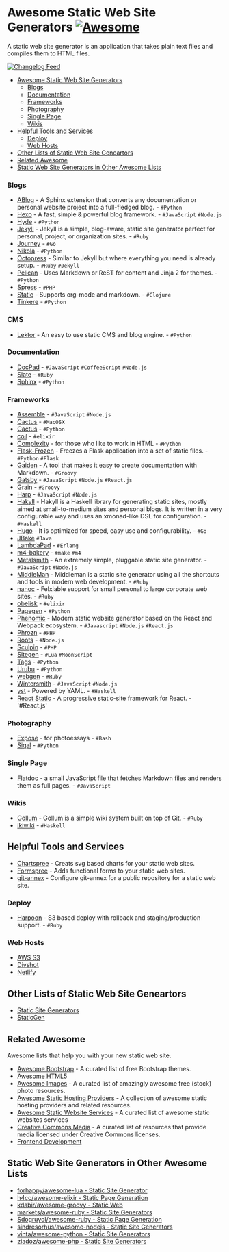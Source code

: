 # Awesome Static Web Site Generators [![Awesome](https://cdn.rawgit.com/sindresorhus/awesome/d7305f38d29fed78fa85652e3a63e154dd8e8829/media/badge.svg)](https://github.com/sindresorhus/awesome)

A static web site generator is an application that takes plain text files and compiles them to HTML files.

[![Changelog Feed](https://mozorg.cdn.mozilla.net/media/img/trademarks/feed-icon-14x14.png)](https://github.com/myles/awesome-static-generators/commits/master/README.md.atom)

- [Awesome Static Web Site Generators](#awesome-static-web-site-generators)
  - [Blogs](#blogs)
  - [Documentation](#documentation)
  - [Frameworks](#frameworks)
  - [Photography](#photograpy)
  - [Single Page](#single-page)
  - [Wikis](#wikis)
- [Helpful Tools and Services](#helpful-tools-and-services)
  - [Deploy](#deploy)
  - [Web Hosts](#web-hosts)
- [Other Lists of Static Web Site Geneartors](#other-lists-of-static-web-site-generators)
- [Related Awesome](#related-awesome)
- [Static Web Site Generators in Other Awesome Lists](#static-web-site-generators-in-other-awesome-lists)

### Blogs

* [ABlog](http://ablog.readthedocs.org/) - A Sphinx extension that converts any documentation or personal website project into a full-fledged blog. - `#Python`
* [Hexo](https://github.com/hexojs/hexo) - A fast, simple & powerful blog framework. - `#JavaScript` `#Node.js`
* [Hyde](https://github.com/hyde/hyde) - `#Python`
* [Jekyll](https://github.com/jekyll/jekyll) - Jekyll is a simple, blog-aware, static site generator perfect for personal, project, or organization sites.  - `#Ruby`
* [Journey](https://github.com/kabukky/journey) - `#Go`
* [Nikola](https://getnikola.com/) - `#Python`
* [Octopress](https://github.com/imathis/octopress) - Similar to Jekyll but where everything you need is already setup. - `#Ruby` `#Jekyll`
* [Pelican](https://github.com/getpelican/pelican) - Uses Markdown or ReST for content and Jinja 2 for themes. - `#Python`
* [Spress](https://github.com/spress/Spress/) - `#PHP`
* [Static](https://github.com/nakkaya/static) - Supports org-mode and markdown. - `#Clojure`
* [Tinkere](http://tinkerer.me/) - `#Python`

### CMS

* [Lektor](https://www.getlektor.com/) - An easy to use static CMS and blog engine. - `#Python`

### Documentation

* [DocPad](https://github.com/docpad/docpad) - `#JavaScript` `#CoffeeScript` `#Node.js`
* [Slate](https://github.com/lord/slate) - `#Ruby`
* [Sphinx](http://sphinx-doc.org/) - `#Python`

### Frameworks

* [Assemble](http://assemble.io/) - `#JavaScript` `#Node.js`
* [Cactus](http://cactusformac.com/) - `#MacOSX`
* [Cactus](https://github.com/koenbok/Cactus) - `#Python`
* [coil](https://github.com/badosu/coil) - `#elixir`
* [Complexity](http://complexity.readthedocs.org/en/latest/) - for those who like to work in HTML - `#Python`
* [Flask-Frozen](https://github.com/SimonSapin/Frozen-Flask) - Freezes a Flask application into a set of static files. - `#Python` `#Flask`
* [Gaiden](https://github.com/kobo/gaiden) - A tool that makes it easy to create documentation with Markdown. - `#Groovy`
* [Gatsby](https://github.com/gatsbyjs/gatsby) - `#JavaScript` `#Node.js` `#React.js`
* [Grain](https://github.com/sysgears/grain) - `#Groovy`
* [Harp](http://harpjs.com/) - `#JavaScript` `#Node.js`
* [Hakyll](https://github.com/jaspervdj/hakyll) - Hakyll is a Haskell library for generating static sites, mostly aimed at small-to-medium sites and personal blogs. It is written in a very configurable way and uses an xmonad-like DSL for configuration. - `#Haskell`
* [Hugo](https://github.com/spf13/hugo) - It is optimized for speed, easy use and configurability. - `#Go`
* [JBake](https://github.com/jbake-org/jbake) `#Java`
* [LambdaPad](https://github.com/gar1t/lambdapad) - `#Erlang`
* [m4-bakery](http://datagrok.github.io/m4-bakery/) - `#make` `#m4`
* [Metalsmith](https://github.com/segmentio/metalsmith) - An extremely simple, pluggable static site generator. - `#JavaScript` `#Node.js`
* [MiddleMan](https://github.com/middleman/middleman) - Middleman is a static site generator using all the shortcuts and tools in modern web development. - `#Ruby`
* [nanoc](https://github.com/nanoc/nanoc) - Felxiable support for small personal to large corporate web sites. - `#Ruby`
* [obelisk](https://github.com/BennyHallett/obelisk) - `#elixir`
* [Pagegen](http://pagegen.phnd.net/) - `#Python`
* [Phenomic](https://phenomic.io/) - Modern static website generator based on the React and Webpack ecosystem. - `#Javascript` `#Node.js` `#React.js`
* [Phrozn](http://phrozn.info/) - `#PHP`
* [Roots](http://roots.cx/) - `#Node.js`
* [Sculpin](https://sculpin.io/) - `#PHP`
* [Sitegen](https://github.com/leafo/sitegen) - `#Lua` `#MoonScript`
* [Tags](https://github.com/braceio/tags) - `#Python`
* [Urubu](http://urubu.jandecaluwe.com/) - `#Python`
* [webgen](http://webgen.gettalong.org/) - `#Ruby`
* [Wintersmith](https://github.com/jnordberg/wintersmith) - `#JavaScript` `#Node.js`
* [yst](https://github.com/jgm/yst) - Powered by YAML. - `#Haskell`
* [React Static](https://github.com/nozzle/react-static) - A progressive static-site framework for React. - '#React.js'

### Photography

* [Expose](https://github.com/Jack000/Expose) - for photoessays - `#Bash`
* [Sigal](https://sigal.readthedocs.org/en/latest/) - `#Python`

### Single Page

* [Flatdoc](http://ricostacruz.com/flatdoc/) - a small JavaScript file that fetches Markdown files and renders them as full pages. - `#JavaScript`

### Wikis

* [Gollum](https://github.com/gollum/gollum) - Gollum is a simple wiki system built on top of Git. - `#Ruby`
* [ikiwiki](https://ikiwiki.info/) - `#Haskell`

## Helpful Tools and Services

* [Chartspree](http://chartspree.io/) - Creats svg based charts for your static web sites.
* [Formspree](http://www.formspree.io/) - Adds functional forms to your static web sites.
* [git-annex](http://git-annex.branchable.com/tips/setup_a_public_repository_on_a_web_site/) - Configure git-annex for a public repository for a static web site. 

### Deploy

* [Harpoon](http://www.getharpoon.com/) - S3 based deploy with rollback and staging/production support. - `#Ruby`

### Web Hosts

* [AWS S3](http://aws.amazon.com/s3/)
* [Divshot](https://divshot.com/)
* [Netlify](https://www.netlify.com/)

## Other Lists of Static Web Site Geneartors

* [Static Site Generators](http://staticsitegenerators.net/)
* [StaticGen](https://www.staticgen.com/)

## Related Awesome

Awesome lists that help you with your new static web site. 

* [Awesome Bootstrap](https://github.com/therebelrobot/awesome-bootstrap) - A curated list of free Bootstrap themes.
* [Awesome HTML5](https://github.com/diegocard/awesome-html5)
* [Awesome Images](https://github.com/heyalexej/awesome-images) - A curated list of amazingly awesome free (stock) photo resources.
* [Awesome Static Hosting Providers](https://github.com/b-long/awesome-static-hosting) - A collection of awesome static hosting providers and related resources.
* [Awesome Static Website Services](https://github.com/aharris88/awesome-static-website-services) - A curated list of awesome static websites services
* [Creative Commons Media](https://github.com/shime/creative-commons-media) - A curated list of resources that provide media licensed under Creative Commons licenses.
* [Frontend Development](https://github.com/dypsilon/frontend-dev-bookmarks)

## Static Web Site Generators in Other Awesome Lists

* [forhappy/awesome-lua - Static Site Generator](https://github.com/forhappy/awesome-lua#static-site-generator)
* [h4cc/awesome-elixir - Static Page Generation](https://github.com/h4cc/awesome-elixir#static-page-generation)
* [kdabir/awesome-groovy - Static Web](https://github.com/kdabir/awesome-groovy#static-web)
* [markets/awesome-ruby - Static Site Generators](https://github.com/markets/awesome-ruby#static-site-generation)
* [Sdogruyol/awesome-ruby - Static Page Generation](https://github.com/Sdogruyol/awesome-ruby#static-page-generation)
* [sindresorhus/awesome-nodejs - Static Site Generators](https://github.com/sindresorhus/awesome-nodejs#static-site-generators)
* [vinta/awesome-python - Static Site Generators](https://github.com/vinta/awesome-python#static-site-generator)
* [ziadoz/awesome-php - Static Site Generators](https://github.com/ziadoz/awesome-php#static-site-generators)
